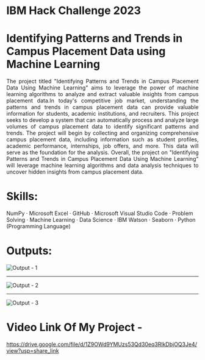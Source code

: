 # IBM Hack Challenge 2023
<h1>Identifying Patterns and Trends in Campus Placement Data using Machine Learning</h1>

<p align="justify">The project titled "Identifying Patterns and Trends in Campus Placement Data Using Machine Learning" aims to leverage the power of machine learning algorithms to analyze and extract valuable insights from campus placement data.In today's competitive job market, understanding the patterns and trends in campus placement data can provide valuable information for students, academic institutions, and recruiters. 
This project seeks to develop a system that can automatically process and analyze large volumes of campus placement data to identify significant patterns and trends. 
The project will begin by collecting and organizing comprehensive campus placement data, including information such as student profiles, academic performance, internships, job offers, and more. This data will serve as the foundation for the analysis. 
Overall, the project on "Identifying Patterns and Trends in Campus Placement Data Using Machine Learning" will leverage machine learning algorithms and data analysis techniques to uncover hidden insights from campus placement data.</p>

# Skills: 
 NumPy · Microsoft Excel · GitHub · Microsoft Visual Studio Code · Problem Solving · Machine Learning · Data Science · IBM Watson · Seaborn · Python (Programming Language)

<h1>Outputs: </h1>

![Output - 1](https://github.com/smartinternz02/SBSPS-Challenge-10865-Autonomous-Tagging-Of-Stack-Overflow-Questions/assets/116560172/13929c86-3725-486c-ab78-85ca10986976) <hr>
![Output - 2](https://github.com/smartinternz02/SBSPS-Challenge-10865-Autonomous-Tagging-Of-Stack-Overflow-Questions/assets/116560172/c27a373f-acdb-401c-be93-d60777a489d6) <hr>
![Output - 3](https://github.com/smartinternz02/SBSPS-Challenge-10865-Autonomous-Tagging-Of-Stack-Overflow-Questions/assets/116560172/f8fd1a18-eee2-45a4-9ef1-4be7fc1b7f12)

# Video Link Of My Project -  
https://drive.google.com/file/d/1Z9OWd9YMUzs53Qd30eq3RlkDbjOQ3Je4/view?usp=share_link
